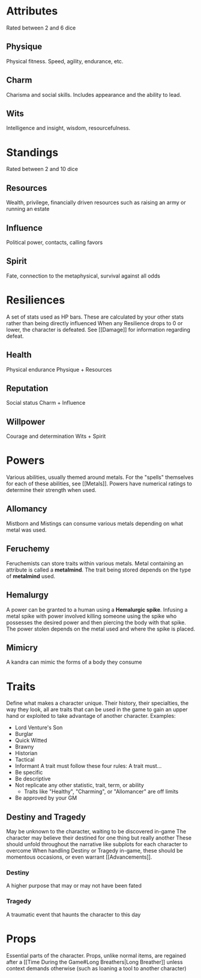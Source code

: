 # Attributes
Rated between 2 and 6 dice
## Physique
Physical fitness. Speed, agility, endurance, etc.
## Charm
Charisma and social skills. Includes appearance and the ability to lead.
## Wits
Intelligence and insight, wisdom, resourcefulness.
# Standings
Rated between 2 and 10 dice
## Resources
Wealth, privilege, financially driven resources such as raising an army or running an estate
## Influence
Political power, contacts, calling favors
## Spirit
Fate, connection to the metaphysical, survival against all odds
# Resiliences
A set of stats used as HP bars.
These are calculated by your other stats rather than being directly influenced
When any Resilience drops to 0 or lower, the character is defeated. See [[Damage]] for information regarding defeat.
## Health
Physical endurance
Physique + Resources
## Reputation
Social status
Charm + Influence
## Willpower
Courage and determination
Wits + Spirit
# Powers
Various abilities, usually themed around metals. For the "spells" themselves for each of these abilities, see [[Metals]].
Powers have numerical ratings to determine their strength when used.
## Allomancy
Mistborn and Mistings can consume various metals depending on what metal was used.
## Feruchemy
Feruchemists can store traits within various metals. Metal containing an attribute is called a **metalmind**. The trait being stored depends on the type of **metalmind** used.
## Hemalurgy
A power can be granted to a human using a **Hemalurgic spike**. Infusing a metal spike with power involved killing someone using the spike who possesses the desired power and then piercing the body with that spike. The power stolen depends on the metal used and where the spike is placed.
## Mimicry
A kandra can mimic the forms of a body they consume
# Traits
Define what makes a character unique. Their history, their specialties, the way they look, all are traits that can be used in the game to gain an upper hand or exploited to take advantage of another character.
Examples:
- Lord Venture's Son
- Burglar
- Quick Witted
- Brawny
- Historian
- Tactical
- Informant
A trait must follow these four rules: A trait must...
- Be specific
- Be descriptive
- Not replicate any other statistic, trait, term, or ability
    - Traits like "Healthy", "Charming", or "Allomancer" are off limits
- Be approved by your GM
## Destiny and Tragedy
May be unknown to the character, waiting to be discovered in-game
The character may believe their destined for one thing but really another
These should unfold throughout the narrative like subplots for each character to overcome
When handling Destiny or Tragedy in-game, these should be momentous occasions, or even warrant [[Advancements]].
### Destiny
A higher purpose that may or may not have been fated
### Tragedy
A traumatic event that haunts the character to this day
# Props
Essential parts of the character.
Props, unlike normal items, are regained after a [[Time During the Game#Long Breathers|Long Breather]] unless context demands otherwise (such as loaning a tool to another character)